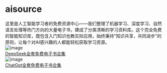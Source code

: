 # aisource
这里是人工智能学习者的免费资源中心——我们整理了机器学习、深度学习、自然语言处理等热门方向的大量电子书，建成了分类清晰的学习资料库。这个完全免费的智能知识库，既包含入门知识也教实际应用，始终秉持"知识共享，共同进步"的原则，让每个对AI感兴趣的人都能轻松获取学习资源。<br>
![image](https://github.com/user-attachments/assets/b5d9728e-f937-450a-864d-9b38754b4595)<br>
[DeepSeek全套免费电子书合集](./DeepSeek全套资料电子书合集免费下载（持续更新）.md)<br>
![image](https://github.com/user-attachments/assets/be8f2c5e-1d0a-4c03-b36a-1cd183029a87)<br>
[ChatGpt全套免费电子书合集](./Chatgpt全套电子书资源免费下载.md)
